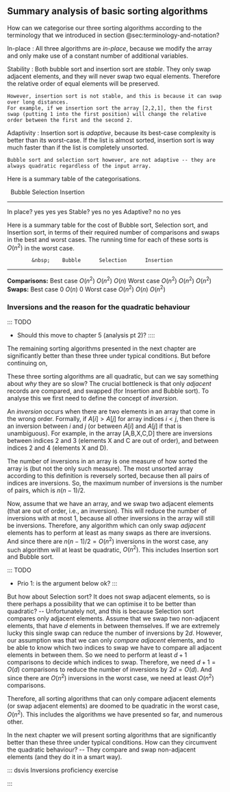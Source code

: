
## Summary analysis of basic sorting algorithms

How can we categorise our three sorting algorithms according to the terminology that we introduced in section @sec:terminology-and-notation?

In-place
:   All three algorithms are *in-place*, because we modify the array and only make use of a constant number of additional variables.

Stability
:   Both bubble sort and insertion sort are *stable*.
    They only swap adjacent elements, and they will never swap two equal elements.
    Therefore the relative order of equal elements will be preserved.

    However, insertion sort is not stable, and this is because it can swap over long distances.
    For example, if we insertion sort the array [2,2,1], then the first swap (putting 1 into the first position) will change the relative order between the first and the second 2.

Adaptivity
:   Insertion sort is *adaptive*, because its best-case complexity is better than its worst-case.
    If the list is almost sorted, insertion sort is way much faster than if the list is completely unsorted.

    Bubble sort and selection sort however, are not adaptive -- they are always quadratic regardless of the input array.

Here is a summary table of the categorisations.

&nbsp;           Bubble       Selection      Insertion
-------------  ------------ -------------  -------------
In place?         yes           yes           yes
Stable?           yes           no            yes
Adaptive?         no            no            yes


Here is a summary table for the cost of Bubble sort, Selection sort, and Insertion sort,
in terms of their required number of comparisons and swaps in the best and worst cases.
The running time for each of these sorts is $O(n^2)$ in the worst case.

            &nbsp;    Bubble      Selection      Insertion
------------------ ------------ -------------  -------------
  **Comparisons:**
         Best case   $O(n^2)$     $O(n^2)$        $O(n)$
        Worst case   $O(n^2)$     $O(n^2)$       $O(n^2)$
        **Swaps:**
         Best case      $0$        $O(n)$           $0$
        Worst case   $O(n^2)$      $O(n)$        $O(n^2)$


### Inversions and the reason for the quadratic behaviour

::: TODO
- Should this move to chapter 5 (analysis pt 2)?
::::

The remaining sorting algorithms presented in the next chapter are
significantly better than these three under typical conditions. But
before continuing on,

These three sorting algorithms are all quadratic, but can we say something about *why* they are so slow?
The crucial bottleneck is that only *adjacent* records are compared, and swapped (for Insertion and Bubble sort).
To analyse this we first need to define the concept of *inversion*.

An *inversion* occurs when there are two elements in an array that come in the wrong order.
Formally, if $A[i]>A[j]$ for array indices $i<j$, then there is an inversion between $i$ and $j$
(or between $A[i]$ and $A[j]$ if that is unambiguous).
For example, in the array [A,B,X,C,D] there are inversions between indices 2 and 3 (elements X and C are out of order), and between indices 2 and 4 (elements X and D).

The number of inversions in an array is one measure of how sorted the array is (but not the only such measure).
The most unsorted array according to this definition is reversely sorted, because then all pairs of indices are inversions.
So, the maximum number of inversions is the number of pairs, which is $n(n-1)/2$.

Now, assume that we have an array, and we swap two adjacent elements (that are out of order, i.e., an inversion).
This will reduce the number of inversions with at most 1, because all other inversions in the array will still be inversions.
Therefore, any algorithm which can only swap *adjacent* elements has to perform at least as many swaps as there are inversions.
And since there are $n(n-1)/2 = O(n^2)$ inversions in the worst case, any such algorithm will at least be quadratic, $O(n^2)$.
This includes Insertion sort and Bubble sort.

::: TODO
- Prio 1: is the argument below ok?
:::

But how about Selection sort?
It does not swap adjacent elements, so is there perhaps a possibility that we can optimise it to be better than quadratic?
-- Unfortunately not, and this is because Selection sort compares only adjacent elements.
Assume that we swap two non-adjacent elements, that have $d$ elements in between themselves.
If we are extremely lucky this single swap can reduce the number of inversions by $2d$.
However, our assumption was that we can only *compare adjacent* elements, and to be able to know which two indices to swap we have to compare all adjacent elements in between them.
So we need to perform at least $d+1$ comparisons to decide which indices to swap.
Therefore, we need $d+1=O(d)$ comparisons to reduce the number of inversions by $2d=O(d)$.
And since there are $O(n^2)$ inversions in the worst case, we need at least $O(n^2)$ comparisons.

Therefore, all sorting algorithms that can only compare adjacent elements (or swap adjacent elements) are doomed to be quadratic in the worst case, $O(n^2)$.
This includes the algorithms we have presented so far, and numerous other.

In the next chapter we will present sorting algorithms that are significantly better than these three under typical conditions.
How can they circumvent the quadratic behaviour?
-- They compare and swap non-adjacent elements (and they do it in a smart way).

::: dsvis
Inversions proficiency exercise

<avembed id="FindInversionsPRO" src="Sorting/FindInversionsPRO.html" type="ka" name="Inversions Proficiency Exercise"/>
:::
